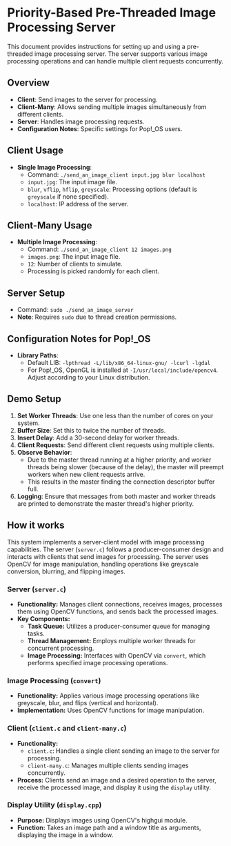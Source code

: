 # Priority-Based Pre-Threaded Image Processing Server

This document provides instructions for setting up and using a pre-threaded image processing server. The server supports various image processing operations and can handle multiple client requests concurrently.

## Overview

- **Client**: Send images to the server for processing.
- **Client-Many**: Allows sending multiple images simultaneously from different clients.
- **Server**: Handles image processing requests.
- **Configuration Notes**: Specific settings for Pop!_OS users.

## Client Usage

- **Single Image Processing**:
  - Command: `./send_an_image_client input.jpg blur localhost`
  - `input.jpg`: The input image file.
  - `blur`, `vflip`, `hflip`, `greyscale`: Processing options (default is `greyscale` if none specified).
  - `localhost`: IP address of the server.

## Client-Many Usage

- **Multiple Image Processing**:
  - Command: `./send_an_image_client 12 images.png`
  - `images.png`: The input image file.
  - `12`: Number of clients to simulate.
  - Processing is picked randomly for each client.

## Server Setup

- Command: `sudo ./send_an_image_server`
- **Note**: Requires `sudo` due to thread creation permissions.

## Configuration Notes for Pop!_OS

- **Library Paths**:
  - Default LIB: `-lpthread -L/lib/x86_64-linux-gnu/ -lcurl -lgdal`
  - For Pop!_OS, OpenGL is installed at `-I/usr/local/include/opencv4`. Adjust according to your Linux distribution.

## Demo Setup

1. **Set Worker Threads**: Use one less than the number of cores on your system.
2. **Buffer Size**: Set this to twice the number of threads.
3. **Insert Delay**: Add a 30-second delay for worker threads.
4. **Client Requests**: Send different client requests using multiple clients.
5. **Observe Behavior**:
   - Due to the master thread running at a higher priority, and worker threads being slower (because of the delay), the master will preempt workers when new client requests arrive.
   - This results in the master finding the connection descriptor buffer full.
6. **Logging**: Ensure that messages from both master and worker threads are printed to demonstrate the master thread's higher priority.

## How it works
This system implements a server-client model with image processing capabilities. The server (`server.c`) follows a producer-consumer design and interacts with clients that send images for processing. The server uses OpenCV for image manipulation, handling operations like greyscale conversion, blurring, and flipping images.

### Server (`server.c`)
- **Functionality:** Manages client connections, receives images, processes them using OpenCV functions, and sends back the processed images.
- **Key Components:**
  - **Task Queue:** Utilizes a producer-consumer queue for managing tasks.
  - **Thread Management:** Employs multiple worker threads for concurrent processing.
  - **Image Processing:** Interfaces with OpenCV via `convert`, which performs specified image processing operations.

### Image Processing (`convert`)
- **Functionality:** Applies various image processing operations like greyscale, blur, and flips (vertical and horizontal).
- **Implementation:** Uses OpenCV functions for image manipulation.

### Client (`client.c` and `client-many.c`)
- **Functionality:** 
  - `client.c`: Handles a single client sending an image to the server for processing.
  - `client-many.c`: Manages multiple clients sending images concurrently.
- **Process:** Clients send an image and a desired operation to the server, receive the processed image, and display it using the `display` utility.

### Display Utility (`display.cpp`)
- **Purpose:** Displays images using OpenCV's highgui module.
- **Function:** Takes an image path and a window title as arguments, displaying the image in a window.
